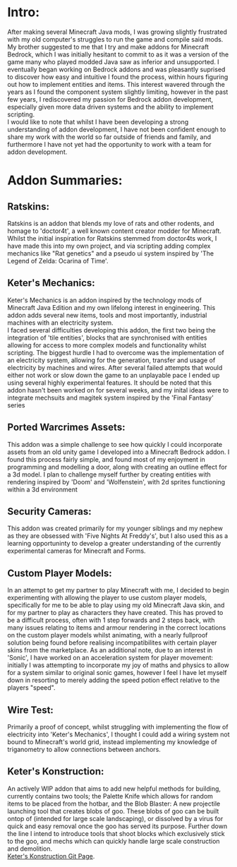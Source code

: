 # Intro:
 After making several Minecraft Java mods, I was growing slightly frustrated with my old computer's struggles to run the game and compile said mods. My brother suggested to me that I try and make addons for Minecraft Bedrock, which I was initially hesitant to commit to as it was a version of the game many who played modded Java saw as inferior and unsupported. I eventually began working on Bedrock addons and was pleasantly suprised to discover how easy and intuitive I found the process, within hours figuring out how to implement entities and items. This interest wavered through the years as I found the component system slightly limiting, however in the past few years, I rediscovered my passion for Bedrock addon development, especially given more data driven systems and the ability to implement scripting.  
 I would like to note that whilst I have been developing a strong understanding of addon development, I have not been confident enough to share my work with the world so far outside of friends and family, and furthermore I have not yet had the opportunity to work with a team for addon development.  
# Addon Summaries:  
 ## Ratskins:  
  Ratskins is an addon that blends my love of rats and other rodents, and homage to 'doctor4t', a well known content creator  modder for Minecraft. Whilst the initial inspiration for Ratskins stemmed from doctor4ts work, I have made  this into my own project, and via scripting adding complex mechanics like "Rat genetics" and a pseudo ui  system inspired by 'The Legend of Zelda: Ocarina of Time'.  
 ## Keter's Mechanics:  
  Keter's Mechanics is an addon inspired by the technology mods of Minecraft Java Edition and my own lifelong interest in engineering. This addon adds several new items, tools and most importantly, industrial machines with an electricity system.  
  I faced several difficulties developing this addon, the first two being the integration of 'tile entities', blocks that are synchronised with entities allowing for access to more complex models and functionality whilst scripting. The biggest hurdle I had to overcome was the implementation of an electricity system, allowing for the generation, transfer and usage of electricity by machines and wires. After several failed attempts that would either not work or slow down the game to an unplayable pace I ended up using several highly experimental features. It should be noted that this addon hasn't been worked on for several weeks, and my inital ideas were to integrate mechsuits and magitek system inspired by the 'Final Fantasy' series  
## Ported Warcrimes Assets:  
  This addon was a simple challenge to see how quickly I could incorporate assets from an old unity game I developed into a Minecraft Bedrock addon. I found this process fairly simple, and found most of my enjoyment in programming and modelling a door, along with creating an outline effect for a 3d model. I plan to challenge myself further by creating entities with rendering inspired by 'Doom' and 'Wolfenstein', with 2d sprites functioning within a 3d environment  
## Security Cameras:  
  This addon was created primarily for my younger siblings and my nephew as they are obsessed with 'Five Nights At Freddy's', but I also used this as a learning opportuninty to develop a greater understanding of the currently experimental cameras for Minecraft and Forms.  
## Custom Player Models:  
  In an attempt to get my partner to play Minecraft with me, I decided to begin experimenting with allowing the player to use custom player models, specifically for me to be able to play using my old Minecraft Java skin, and for my partner to play as characters they have created. This has proved to be a difficult process, often with 1 step forwards and 2 steps back, with many issues relating to items and armour rendering in the correct locations on the custom player models whilst animating, with a nearly fullproof solution being found before realising incompatibilites with certain player skins from the marketplace. As an additional note, due to an interest in 'Sonic', I have worked on an acceleration system for player movement: initially I was attempting to incorporate my joy of maths and physics to allow for a system similar to original sonic games, however I feel I have let myself down in resorting to merely adding the speed potion effect relative to the players "speed".  
## Wire Test: 
  Primarily a proof of concept, whilst struggling with implementing the flow of electricity into 'Keter's Mechanics', I thought I could add a wiring system not bound to Minecraft's world grid, instead implementing my knowledge of triganometry to allow connections between anchors.  

## Keter's Konstruction:  
  An actively WIP addon that aims to add new helpful methods for building, currently contains two tools; the Palette Knife which allows for random items to be placed from the hotbar, and the Blob Blaster: A new projectile launching tool that creates blobs of goo. These blobs of goo can be built ontop of (intended for large scale landscaping), or dissolved by a virus for quick and easy removal once the goo has served its purpose. Further down the line I intend to introduce tools that shoot blocks which exclusively stick to the goo, and mechs which can quickly handle large scale construction and demolition.  
  [Keter's Konstruction Git Page](https://github.com/KeterNihil0/KetersKonstruction).

